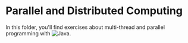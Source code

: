 # Parallel and Distributed Computing

In this folder, you'll find exercises about multi-thread and parallel programming with ![Java](https://img.shields.io/badge/Java-green?style=flat-square).
